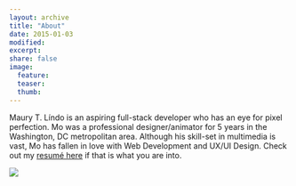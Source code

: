 ```yaml
---
layout: archive
title: "About"
date: 2015-01-03
modified:
excerpt:
share: false
image:
  feature:
  teaser:
  thumb:
---
```


Maury T. Líndo is an aspiring full-stack developer who has an eye for pixel perfection. Mo was a professional designer/animator for 5 years in the Washington, DC metropolitan area. Although his skill-set in multimedia is vast, Mo has fallen in love with Web Development and UX/UI Design. Check out my [resumé here](http://cagedcrown.com/pdf/Lindo_Resume_2016_v2.pdf) if that is what you are into.

<div class="about-me-profile-img">
<img src="../../images/mo_headshot_circle.png">
</div>
